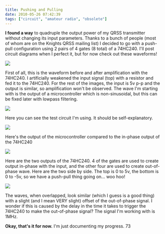 ```yaml
---
title: Pushing and Pulling
date: 2010-05-26 07:42:39
tags: ["circuit", "amateur radio", "obsolete"]
---
```




__I found a way__ to quadruple the output power of my QRSS transmitter without changing its input parameters. Thanks to a bunch of people (most of whom are on the Knights QRSS mailing list) I decided to go with a push-pull configuration using 2 pairs of 4 gates (8 total) of a 74HC240. I'll post circuit diagrams when I perfect it, but for now check out these waveforms!

<div class="text-center img-border">

![](https://swharden.com/static/2010/05/26/qrss_amplified1.jpg)

</div>

First of all, this is the waveform before and after amplification with the 74HC240. I artificially weakened the input signal (top) with a resistor and fed it to the 74HC240. For the rest of the images, the input is 5v p-p and the output is similar, so amplification won't be observed. The wave I'm starting with is the output of a microcontroller which is non-sinusoidal, but this can be fixed later with lowpass filtering.

<div class="text-center img-border">

![](https://swharden.com/static/2010/05/26/qrss_74hc2401.jpg)

</div>

Here you can see the test circuit I'm using. It should be self-explanatory.

<div class="text-center img-border">

![](https://swharden.com/static/2010/05/26/qrss_inPhase1.jpg)

</div>

Here's the output of the microcontroller compared to the in-phase output of the 74HC240

<div class="text-center img-border">

![](https://swharden.com/static/2010/05/26/qrss_out_of_phase1.jpg)

</div>

Here are the two outputs of the 74HC240. 4 of the gates are used to create output in-phase with the input, and the other four are used to create out-of-phase wave. Here are the two side by side. The top is 0 to 5v, the bottom is 0 to -5v, so we have a push-pull thing going on... woo hoo!

<div class="text-center img-border">

![](https://swharden.com/static/2010/05/26/qrss_out_of_phase_overlap1.jpg)

</div>

The waves, when overlapped, look similar (which I guess is a good thing) with a slight (and I mean VERY slight) offset of the out-of-phase signal. I wonder if this is caused by the delay in the time it takes to trigger the 74HC240 to make the out-of-phase signal? The signal I'm working with is 1MHz.

__Okay, that's it for now.__ I'm just documenting my progress. 73